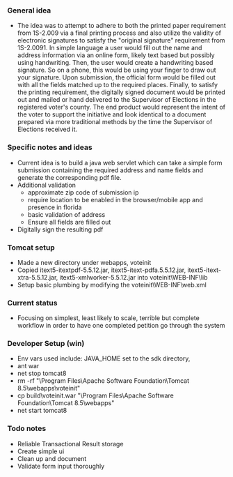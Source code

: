 ### General idea
* The idea was to attempt to adhere to both the printed paper requirement from 1S-2.009 via a final printing process and also utilize the validity of electronic signatures to satisfy the "original signature" requirement from 1S-2.0091. In simple language a user would fill out the name and address information via an online form, likely text based but possibly using handwriting. Then, the user would create a handwriting based signature. So on a phone, this would be using your finger to draw out your signature. Upon submission, the official form would be filled out with all the fields matched up to the required places. Finally, to satisfy the printing requirement, the digitally signed document would be printed out and mailed or hand delivered to the Supervisor of Elections in the registered voter's county. The end product would represent the intent of the voter to support the initiative and look identical to a document prepared via more traditional methods by the time the Supervisor of Elections received it.

### Specific notes and ideas
* Current idea is to build a java web servlet which can take a simple form submission containing the required address and name fields and generate the corresponding pdf file.
* Additional validation
  * approximate zip code of submission ip
  * require location to be enabled in the browser/mobile app and presence in florida
  * basic validation of address
  * Ensure all fields are filled out
* Digitally sign the resulting pdf

### Tomcat setup
* Made a new directory under webapps, voteinit
* Copied itext5-itextpdf-5.5.12.jar, itext5-itext-pdfa.5.5.12.jar, itext5-itext-xtra-5.5.12.jar, itext5-xmlworker-5.5.12.jar into voteinit\WEB-INF\lib
* Setup basic plumbing by modifying the voteinit\WEB-INF\web.xml

### Current status
* Focusing on simplest, least likely to scale, terrible but complete workflow in order to have one completed petition go through the system

### Developer Setup (win)
* Env vars used include: JAVA_HOME set to the sdk directory, 
* ant war
* net stop tomcat8
* rm -rf "\Program Files\Apache Software Foundation\Tomcat 8.5\webapps\voteinit"
* cp build\voteinit.war "\Program Files\Apache Software Foundation\Tomcat 8.5\webapps\"
* net start tomcat8

### Todo notes
* Reliable Transactional Result storage
* Create simple ui 
* Clean up and document
* Validate form input thoroughly